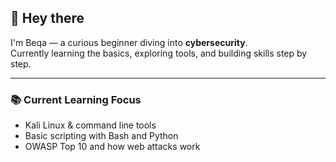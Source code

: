 ## 👋 Hey there

I'm Beqa — a curious beginner diving into **cybersecurity**.  
Currently learning the basics, exploring tools, and building skills step by step.

---

### 📚 Current Learning Focus
- Kali Linux & command line tools  
- Basic scripting with Bash and Python  
- OWASP Top 10 and how web attacks work  
